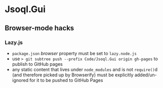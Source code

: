 ﻿# Jsoql.Gui
## Browser-mode hacks
### Lazy.js

* `package.json` *browser* property must be set to `lazy.node.js`
* use `> git subtree push --prefix Code/Jsoql.Gui origin gh-pages` to publish to GitHub pages
* any static content that lives under `node_modules` and is not `require()`d (and therefore picked up by Browserify) must be explicitly added/un-ignored for it to be pushed to GitHub Pages

